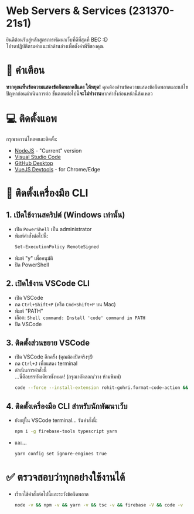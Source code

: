 # Web Servers & Services (231370-21s1)

ยินดีต้อนรับสู่หลักสูตรการพัฒนาเว็บที่ดีที่สุดที่ BEC :D  
โปรดปฏิบัติตามคำแนะนำด้านล่างเพื่อตั้งค่าพีซีของคุณ

# 🚨 คำเตือน

**หากคุณเห็นข้อความแสดงข้อผิดพลาดสีแดง ให้หยุด!** คุณต้องอ่านข้อความแสดงข้อผิดพลาดและแก้ไขปัญหาก่อนดำเนินการต่อ ขั้นตอนต่อไปนี้**จะไม่ทำงาน**หากคำสั่งก่อนหน้านี้ล้มเหลว

# 💻 ติดตั้งแอพ

กรุณาดาวน์โหลดและติดตั้ง:

- [NodeJS](https://nodejs.org/en/download/current/) - "Current" version
- [Visual Studio Code](https://code.visualstudio.com/Download)
- [GitHub Desktop](https://desktop.github.com/)
- [VueJS Devtools](https://chrome.google.com/webstore/detail/vuejs-devtools/nhdogjmejiglipccpnnnanhbledajbpd?hl=en) - for Chrome/Edge

# 🧘 ติดตั้งเครื่องมือ CLI

## 1. เปิดใช้งานสคริปต์ (Windows เท่านั้น)

- เปิด `PowerShell` เป็น administrator
- พิมพ์คำสั่งต่อไปนี้:
  ```sh
  Set-ExecutionPolicy RemoteSigned
  ```
- พิมพ์ "y" เพื่ออนุมัติ
- ปิด PowerShell

## 2. เปิดใช้งาน VSCode CLI

- เปิด VSCode
- กด `Ctrl+Shift+P` (หรือ `Cmd+Shift+P` บน Mac)
- พิมพ์ "PATH"
- เลือก: `Shell command: Install 'code' command in PATH`
- ปิด VSCode

## 3. ติดตั้งส่วนขยาย VSCode

- เปิด VSCode อีกครั้ง (คุณต้องปิดจริงๆ!)
- กด `Ctrl+J` เพื่อแสดง terminal
- ดำเนินการคำสั่งนี้  
  ...นี่คือบรรทัดเดียวทั้งหมด! (กรุณาคัดลอก/วาง ห้ามพิมพ์)
  ```sh
  code --force --install-extension rohit-gohri.format-code-action && code --force --install-extension dbaeumer.vscode-eslint && code --force --install-extension esbenp.prettier-vscode && code --force --install-extension stylelint.vscode-stylelint && code --force --install-extension octref.vetur && code --force --install-extension TabNine.tabnine-vscode && code --force --install-extension MS-vsliveshare.vsliveshare && code --force --install-extension humao.rest-client && code --force --install-extension yzhang.markdown-all-in-one
  ```

## 4. ติดตั้งเครื่องมือ CLI สำหรับนักพัฒนาเว็บ

- ยังอยู่ใน VSCode terminal... รันคำสั่งนี้:
  ```sh
  npm i -g firebase-tools typescript yarn
  ```
- และ...
  ```sh
  yarn config set ignore-engines true
  ```

# ✅ ตรวจสอบว่าทุกอย่างใช้งานได้

- เรียกใช้คำสั่งต่อไปนี้และระวังข้อผิดพลาด
  ```sh
  node -v && npm -v && yarn -v && tsc -v && firebase -V && code -v
  ```
